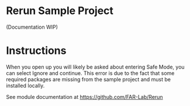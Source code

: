 # Rerun Sample Project

(Documentation WIP)

# Instructions

When you open up you will likely be asked about entering Safe Mode, you can select Ignore and continue. This error is due to the fact that some required packages are missing from the sample project and must be installed locally.

See module documentation at https://github.com/FAR-Lab/Rerun
